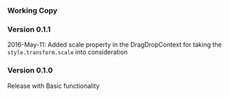 ### Working Copy

### Version 0.1.1
2016-May-11: Added scale property in the DragDropContext for taking the
             `style.transform.scale` into consideration


### Version 0.1.0
Release with Basic functionality
